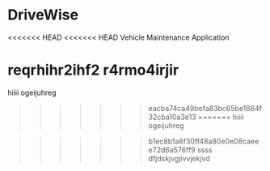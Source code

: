 # DriveWise
<<<<<<< HEAD
<<<<<<< HEAD
Vehicle Maintenance Application

reqrhihr2ihf2
r4rmo4irjir
=======
hiiii
ogeijuhreg

>>>>>>> eacba74ca49befa83bc65be1864f32cba10a3e13
=======
hiiii
ogeijuhreg

>>>>>>> b1ec8b1a8f30ff48a80e0e08caeee72d6a576ff9
>>>>>>> ssss
dfjdskjvgjivvjekjvd
